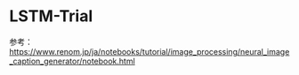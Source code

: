# LSTM-Trial
参考：https://www.renom.jp/ja/notebooks/tutorial/image_processing/neural_image_caption_generator/notebook.html
